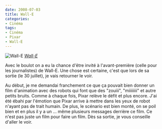 ```yaml
---
date: 2008-07-03
title: Wall-E
categories:
- Cinéma
tags:
- Cinéma
- Pixar
- Wall-E
---
```

<img src="https://farm4.static.flickr.com/3007/2633957877_e00554df87.jpg" alt="Wall-E" />
<em><a title="photo sharing" href="https://www.flickr.com/photos/alienlebarge/2633957877/">Wall-E</a></em>

Avec le boulot on a eu la chance d'être invité à l'avant-première (celle pour les journalistes) de Wall-E. Une chose est certaine, c'est que lors de sa sortie (le 30 juillet), je vais retourner le voir.

Au début, je me demandai franchement ce que ça pouvait bien donner un film d'animation avec des robots qui font que des "zouiii", "miiiiiiii" et autre petits bruits. Comme à chaque fois, Pixar relève le défit et plus encore. J'ai été ébahi par l'émotion que Pixar arrive à mettre dans les yeux de robot n'ayant pas de trait humain. De plus, le scénario est bien monté, on se poil bien et en plus il y a un ... même plusieurs messages derrière ce film. Ce n'est pas juste un film pour faire un film.
Dès sa sortie, je vous conseille d'aller le voir.
